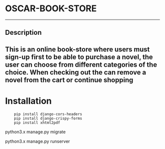 # OSCAR-BOOK-STORE
---
## Description  
This is an online book-store where users must sign-up first to be able to purchase a novel, the user can choose from different categories of the choice. When checking out the can remove a novel from the cart or continue shopping
---













# Installation 


```
    pip install django-cors-headers
    pip install django-crispy-forms
    pip install xhtml2pdf
```


python3.x manage.py migrate

python3.x manage.py runserver



</br>
